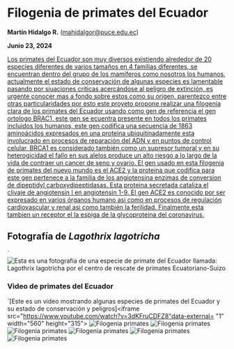 
# Filogenia de primates del Ecuador #
**Martín Hidalgo R.** (mahidalgor@puce.edu.ec)

**Junio 23, 2024**

[Los primates del Ecuador son muy diversos existiendo alrededor de 20 especies diferentes de varios tamaños en 4 familias diferentes, se encuentran dentro del grupo de los mamíferos como nosotros los humanos, actualmente el estado de conservación de algunas especies es lamentable pasando por siuaciones críticas acercándose al peligro de extinción, es urgente conocer mas a fondo sobre estos como su origen, parentezco entre otras particularidades por esto este proyeto propone realizar una filogenia clara de los primates del Ecuador usando como gen de referencia el gen ortologo BRAC1, este gen se ecuentra presente en todos los primates incluidos los humanos, este gen codifica una secuencia de 1863 aminoácidos expresados en una proteina ubiquitinadamente esta involucrado en procesos de reparación del ADN y en puntos de control celular, BRCA1 es considerado también como un supresor tumoral y en su heterogicidad el fallo en sus alelos produce un alto riesgo a lo largo de la vida de contraer un cancer de seno y ovario. El gen usado en esta filogenia de primates del nuevo mundo es el ACE2 y la proteina que codifica para este gen pertenece a la familia de los angiotensina enzimas de conversion de dipeptidyl carboxydipeptidasas. Esta proteina secretada cataliza el clivaje de angiotensin I en angiotensin 1-9. El gen ACE2 es conocido por ser expresado en varios órganos humano asi como en procesos de regulación cardiovascular y renal asi como también la ferilidad. Finalmente esta tambien un receptor el la espiga de la glycoproteina del coronavirus.](https://aem.mamiferosdelecuador.com/images/pdf/Gepe/Tirira-et-al-2018-Estado-de-conservacion-primates-del-Ecuador.pdf)
## Fotografía de *Lagothrix lagotricha* ##
`![Esta es una fotografia de una especie de primate del Ecuador llamada: *Lagothrix lagotricha* por el centro de rescate de primates Ecuatoriano-Suizo](https://www.ecuaswiss.org/wp-content/uploads/2022/04/monkey-island0.jpg)
### Video de primates del Ecuador ###
`[Este es un video mostrando algunas especies de primates del Ecuador y su estado de conservación y peligros]<iframe src="https://www.youtube.com/watch?v=3dKFruCDFZ8"data-external= "1" width="560" height="315"> </iframe> 
![Filogenia primates](https://github.com/mahidalgor/ProyectoFinalBio24/assets/171622753/d22ac826-cb88-48ba-8f83-87e1af0504dc)
![Filogenia primates](https://github.com/mahidalgor/ProyectoFinalBio24/assets/171622753/d22ac826-cb88-48ba-8f83-87e1af0504dc)
![Filogenia primates](https://github.com/mahidalgor/ProyectoFinalBio24/assets/171622753/7e846743-1b00-4739-bb09-0d5a1c4e10f1)
![Filogenia primates](https://github.com/mahidalgor/ProyectoFinalBio24/assets/171622753/7e846743-1b00-4739-bb09-0d5a1c4e10f1)
![Filogenia primates](https://github.com/mahidalgor/ProyectoFinalBio24/assets/171622753/17065b7c-c5a3-43d5-bc49-5a85a71d96de)
![Filogenia primates](https://github.com/mahidalgor/ProyectoFinalBio24/assets/171622753/17065b7c-c5a3-43d5-bc49-5a85a71d96de)
